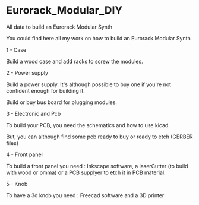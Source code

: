 # Eurorack_Modular_DIY
All data to build an Eurorack Modular Synth

You could find here all my work on how to build an Eurorack Modular Synth

1 - Case

Build a wood case and add racks to screw the modules.

2 - Power supply

Build a power supply. It's although possible to buy one if you're not confident enough for building it.

Build or buy bus board for plugging modules.

3 - Electronic and Pcb

To build your PCB, you need the schematics and how to use kicad.

But, you can although find some pcb ready to buy or ready to etch (GERBER files)

4 - Front panel

To build a front panel you need : Inkscape software, a laserCutter (to build with wood or pmma) or a PCB supplyer to etch it in PCB material.

5 - Knob

To have a 3d knob you need : Freecad software and a 3D printer


